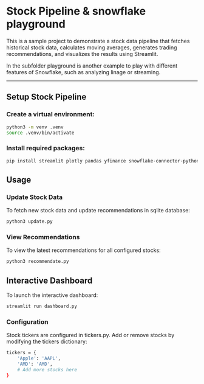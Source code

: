 # Stock Pipeline & snowflake playground

This is a sample project to demonstrate a stock data pipeline that fetches historical stock data, calculates moving averages, generates trading recommendations, and visualizes the results using Streamlit.

In the subfolder playground is another example to play with different features of Snowflake, such as analyzing linage or streaming.

----

## Setup Stock Pipeline

### Create a virtual environment:
```bash
python3 -m venv .venv
source .venv/bin/activate
```

### Install required packages:
```bash
pip install streamlit plotly pandas yfinance snowflake-connector-python python-dotenv
```

## Usage

### Update Stock Data

To fetch new stock data and update recommendations in sqlite database:
```bash
python3 update.py
```

### View Recommendations

To view the latest recommendations for all configured stocks:

```bash
python3 recommendate.py
```

## Interactive Dashboard

To launch the interactive dashboard:

```bash
streamlit run dashboard.py
```

###  Configuration

Stock tickers are configured in tickers.py. Add or remove stocks by modifying the tickers dictionary:

```bash
tickers = {
    'Apple': 'AAPL',
    'AMD': 'AMD',
    # Add more stocks here
}
```